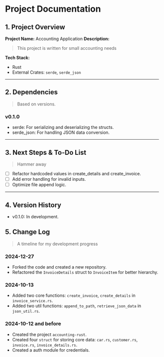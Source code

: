 # Project Documentation

## 1. Project Overview

**Project Name:** Accounting Application
**Description:**  
> This project is written for small accounting needs

**Tech Stack:**

- Rust
- External Crates: `serde`, `serde_json`

---

## 2. Dependencies

> Based on versions.

### **v0.1.0**

- serde: For serializing and deserializing the structs.
- serde_json: For handling JSON data conversion.

---

## 3. Next Steps & To-Do List

> Hammer away

- [ ] Refactor hardcoded values in create_details and create_invoice.
- [ ] Add error handling for invalid inputs.
- [ ] Optimize file append logic.

---

## 4. Version History

- v0.1.0: In development.

## 5. Change Log

> A timeline for my development progress

### **2024-12-27**

- Forked the code and created a new repository.
- Refactored the `InvoiceDetails` struct to `InvoiceItem` for better hierarchy.

### **2024-10-13**

- Added two core functions: `create_invoice`, `create_details` in `invoice_service.rs`.
- Added two util functions: `append_to_path`, `retrieve_json_data` in `json_util.rs`.

### **2024-10-12 and before**

- Created the project `accounting-rust`.
- Created four `struct` for storing core data: `car.rs`, `customer.rs`, `invoice.rs`, `invoice_details.rs`.
- Created a auth module for credentials.
